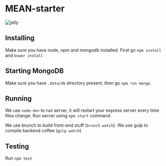 MEAN-starter
============

![jelly](https://www.evernote.com/shard/s16/sh/35bf1b4e-c351-4a98-a64d-c0618e8e2b43/6b0929e02f255aaf815acefecc653e3e/deep/0/north-america-lions-mane-jellyfish-625x450.jpg-625-450-pixels.png)


## Installing
Make sure you have node, npm and mongodb installed.
First go `npm install` and `bower install`

## Starting MongoDB
Make sure you have `.data/db` directory present, then go `npm run mongo`.

## Running
We use `node-dev` to run server, it will restart your express server every time files change. Run server using `npm start` command. 

We use brunch to build front-end stuff (`brunch watch`).
We use gulp to compile backend coffee (`gulp watch`)

## Testing
Run `npm test`
